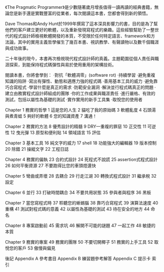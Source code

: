 《The Pragmatic Programmer》是少數隨著歲月增長值得一讀再讀的經典書籍，無論您是新手還是實戰豐富的從業者，每次閱讀這本書，您都會得到新的領悟。

Dave Thomas和Andy Hunt於1999年撰寫了這本深具影響力的書，目的是為了幫他們的客戶建立更好的軟體，以及重新發現寫程式的樂趣。這些經驗幫助了一整世代的程式設計師檢視軟體開發的本質，不受限於任何特定語言、framework和方法論，其中的實用主義哲學催生了幾百本書、視訊教學、有聲讀物以及數千個職涯與成功故事。

二十年後的現今，本書再次檢視現代程式設計師的真義。主題範圍從個人責任與職涯探索，到能保持程式碼彈性與易於使用重用的架構技術。

閱讀本書，你將會學到：
‧對抗「軟體凋零」(software rot)
‧持續學習
‧避免重複知識的陷阱
‧寫出有彈性、動態和適應力強的程式碼
‧善用基本工具的威力
‧避免靠巧合寫程式
‧學習什麼是真正的需求
‧防範安全漏洞
‧解決並行程式碼真正的問題
‧建立由務實程式設計師組成的團隊
‧你的工作成果與職涯責任
‧進行嚴格、有效的測試，包括以屬性為基礎的測試
‧實作實用的新手工具集
‧取悅您的使用者


Chapter 1 務實的哲學
1 這是您的人生
2 貓吃了我的原始碼
3 軟體亂度
4 石頭湯與煮青蛙
5 夠好的軟體
6 您的知識資產
7 溝通！

Chapter 2 務實的方法
8 優秀設計的精髓
9 DRY—重複的罪惡
10 正交性
11 可逆性
12 曳光彈
13 原型和便利貼
14 領域語言
15 評估

Chapter 3 基本工具
16 純文字的威力
17 shell
18 功能強大的編輯器
19 版本控制
20 除錯
21 操縱文字
22 工程日誌

Chapter 4 務實的偏執
23 合約式設計
24 死程式不說謊
25 assertion式程式設計
26 如何平衡資源
27 不要跑得比您的車頭燈還快

Chapter 5 彎曲或弄壞
28 去耦合
29 行走江湖
30 轉換式程式設計
31 繼承稅
32 設定

Chapter 6 並行
33 打破時間耦合
34 不要共用狀態
35 參與者與程序
36 黑板

Chapter 7 當您寫程式時
37 聆聽您的蜥蜴腦
38 靠巧合寫程式
39 演算法速度
40 重構
41 測試對程式碼的意義
42 以屬性為基礎的測試
43 待在安全的地方
44 命名

Chapter 8 專案啟動前
45 需求坑
46 解開不可能的謎題
47 一起工作
48 敏捷的本質

Chapter 9 務實的專案
49 務實的團隊
50 不要切開椰子
51 務實的上手工具
52 取悅您的客戶
53 傲慢與偏見

後記
Appendix A 參考書目
Appendix B 練習題參考解答
Appendix C 提示卡
索引